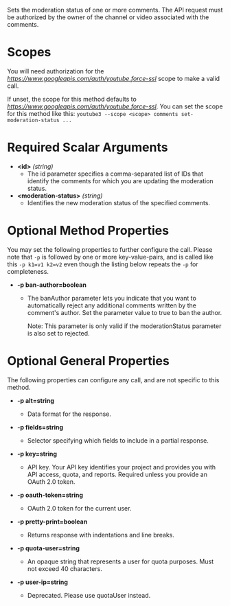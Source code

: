 Sets the moderation status of one or more comments. The API request must be authorized by the owner of the channel or video associated with the comments.
# Scopes

You will need authorization for the *https://www.googleapis.com/auth/youtube.force-ssl* scope to make a valid call.

If unset, the scope for this method defaults to *https://www.googleapis.com/auth/youtube.force-ssl*.
You can set the scope for this method like this: `youtube3 --scope <scope> comments set-moderation-status ...`
# Required Scalar Arguments
* **&lt;id&gt;** *(string)*
    - The id parameter specifies a comma-separated list of IDs that identify the comments for which you are updating the moderation status.
* **&lt;moderation-status&gt;** *(string)*
    - Identifies the new moderation status of the specified comments.
# Optional Method Properties

You may set the following properties to further configure the call. Please note that `-p` is followed by one 
or more key-value-pairs, and is called like this `-p k1=v1 k2=v2` even though the listing below repeats the
`-p` for completeness.

* **-p ban-author=boolean**
    - The banAuthor parameter lets you indicate that you want to automatically reject any additional comments written by the comment&#39;s author. Set the parameter value to true to ban the author.
        
        Note: This parameter is only valid if the moderationStatus parameter is also set to rejected.

# Optional General Properties

The following properties can configure any call, and are not specific to this method.

* **-p alt=string**
    - Data format for the response.

* **-p fields=string**
    - Selector specifying which fields to include in a partial response.

* **-p key=string**
    - API key. Your API key identifies your project and provides you with API access, quota, and reports. Required unless you provide an OAuth 2.0 token.

* **-p oauth-token=string**
    - OAuth 2.0 token for the current user.

* **-p pretty-print=boolean**
    - Returns response with indentations and line breaks.

* **-p quota-user=string**
    - An opaque string that represents a user for quota purposes. Must not exceed 40 characters.

* **-p user-ip=string**
    - Deprecated. Please use quotaUser instead.
